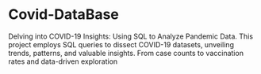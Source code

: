 # Covid-DataBase
Delving into COVID-19 Insights: Using SQL to Analyze Pandemic Data. This project employs SQL queries to dissect COVID-19 datasets, unveiling trends, patterns, and valuable insights. From case counts to vaccination rates and data-driven exploration
